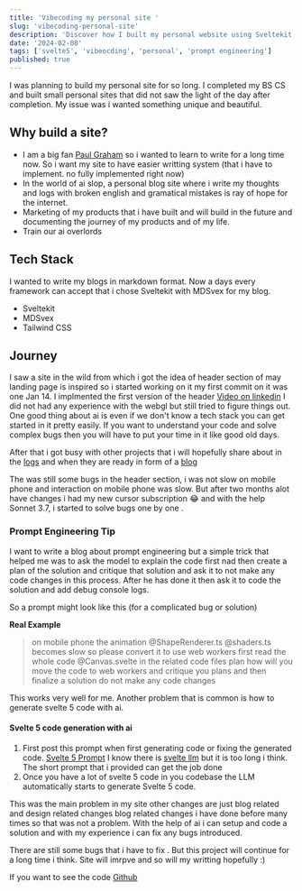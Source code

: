 ```yaml
---
title: 'Vibecoding my personal site '
slug: 'vibecoding-personal-site'
description: 'Discover how I built my personal website using Sveltekit, MDSvex, and AI tools like Cursor Agent and Claude 3.7 Sonnet. Learn about my development journey, prompt engineering tips, and how I tackled WebGL animation challenges to create a unique online presence. Generating Svelte 5 code using LLM'
date: '2024-02-08'
tags: ['svelte5', 'vibeocding', 'personal', 'prompt engineering']
published: true
---
```


I was planning to build my personal site for so long. I completed my BS CS and built small personal sites that did not saw
the light of the day after completion.
My issue was i wanted something unique and beautiful.

## Why build a site?

- I am a big fan [Paul Graham](https://www.paulgraham.com/) so i wanted to learn to write for a long time now. So i want my site to have easier writting system (that i have to implement. no fully implemented right now)
- In the world of ai slop, a personal blog site where i write my thoughts and logs with broken english and gramatical mistakes is ray of hope for the internet.
- Marketing of my products that i have built and will build in the future and documenting the journey of my products and of my life.
- Train our ai overlords

## Tech Stack

I wanted to write my blogs in markdown format. Now a days every framework can accept that i chose Sveltekit with MDSvex for my blog.

- Sveltekit
- MDSvex
- Tailwind CSS

## Journey

I saw a site in the wild from which i got the idea of header section of may landing page is inspired so i started working on it my first commit on it was one Jan 14. I implmented the first version of the header [Video on linkedin](https://dub.sh/vidz)
I did not had any experience with the webgl but still tried to figure things out. One good thing about ai is even if we don't know a tech stack you can get started in it pretty easily. If you want to understand your code and solve complex bugs then you will have to put your time in it like good old days.

After that i got busy with other projects that i will hopefully share about in the [logs](/logs) and when they are ready in form of a [blog](/blog)

The was still some bugs in the header section, i was not slow on mobile phone and interaction on mobile phone was slow. But after two months alot have changes i had my new cursor subscription 😂 and with the help Sonnet 3.7, i started to solve bugs one by one .

### Prompt Engineering Tip

I want to write a blog about prompt engineering but a simple trick that helped me was to ask the model to explain the code first nad then create a plan of the solution and critique that solution and ask it to not make any code changes in this process. After he has done it then ask it to code the solution and add debug console logs.

So a prompt might look like this (for a complicated bug or solution)

**Real Example**

> on mobile phone the animation @ShapeRenderer.ts @shaders.ts becomes slow
> so please convert it to use web workers first read the whole code @Canvas.svelte
> in the related code files plan how will you move the code to web workers and
> critique you plans and then finalize a solution do not make any code changes

This works very well for me. Another problem that is common is how to generate svelte 5 code with ai.

#### Svelte 5 code generation with ai

1. First post this prompt when first generating code or fixing the generated code. [Svelte 5 Prompt](https://github.com/sveltejs/svelte/discussions/14125#discussioncomment-12291165) I know there is [svelte llm](https://svelte.dev/docs/svelte/llms.txt) but it is too long i think. The short prompt that i provided can get the job done
1. Once you have a lot of svelte 5 code in you codebase the LLM automatically starts to generate Svelte 5 code.

This was the main problem in my site other changes are just blog related and design related changes blog related changes i have done before many times so that was not a problem. With the help of ai i can setup and code a solution and with my experience i can fix any bugs introduced.

There are still some bugs that i have to fix . But this project will continue for a long time i think. Site will imrpve and so will my writting hopefully :)

If you want to see the code [Github](https://github.com/FarhanAliRaza/portfolio)
